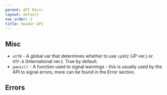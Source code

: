 ```yaml
---
parent: API Docs!
layout: default
nav_order: 3
title: Header API
---
```



## Misc
* `utf8` - A global var that determines whether to use `cp932` (JP ver.) or `UTF-8` (International ver.). True by default. 
* `panic()` - A function used to signal warnings - this is usually used by the API to signal errors, more can be found in the Error section.

## Errors

